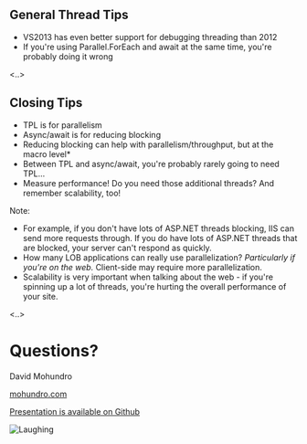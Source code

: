 ## General Thread Tips

* VS2013 has even better support for debugging threading than 2012
* If you're using Parallel.ForEach and await at the same time, you're probably doing it wrong

<..>

## Closing Tips

* TPL is for parallelism
* Async/await is for reducing blocking
* Reducing blocking can help with parallelism/throughput, but at the macro level\*
* Between TPL and async/await, you're probably rarely going to need TPL...
* Measure performance! Do you need those additional threads? And remember scalability, too!

Note:
- For example, if you don't have lots of ASP.NET threads blocking, IIS can send more requests through. If you do have lots of ASP.NET threads that are blocked, your server can't respond as quickly.
- How many LOB applications can really use parallelization? *Particularly if you're on the web.* Client-side may require more parallelization.
- Scalability is very important when talking about the web - if you're spinning up a lot of threads, you're hurting the overall performance of your site.

<..>

# Questions?

David Mohundro

[mohundro.com](http://mohundro.com)

[Presentation is available on Github](https://github.com/drmohundro/presentations)

![Laughing](/images/laughing.gif)
